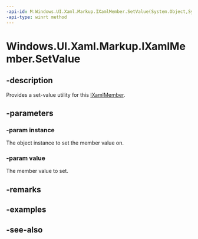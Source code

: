 ```yaml
---
-api-id: M:Windows.UI.Xaml.Markup.IXamlMember.SetValue(System.Object,System.Object)
-api-type: winrt method
---
```


<!-- Method syntax
public void SetValue(System.Object instance, System.Object value)
-->

# Windows.UI.Xaml.Markup.IXamlMember.SetValue

## -description
Provides a set-value utility for this [IXamlMember](ixamlmember.md).



## -parameters
### -param instance
The object instance to set the member value on.

### -param value
The member value to set.

## -remarks

## -examples

## -see-also
